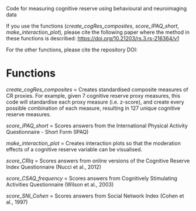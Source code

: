 Code for measuring cognitive reserve using behavioural and neuroimaging data

If you use the functions (_create_cogRes_composites_, _score_IPAQ_short_, _make_interaction_plot_), please cite the following paper where the method in these functions is described: https://doi.org/10.21203/rs.3.rs-216364/v1

For the other functions, please cite the repository DOI: 


# Functions
_create_cogRes_composites_ = Creates standardised composite measures of CR proxies. For example, given 7 cognitive reserve proxy measures, this code will standardise each proxy measure (i.e. z-score), and create every possible combination of each measure, resulting in 127 unique cognitive reserve measures.

_score_IPAQ_short_ = Scores answers from the International Physical Activity Questionnaire - Short Form (IPAQ)

_make_interaction_plot_ = Creates interaction plots so that the moderation effects of a cognitive reserve variable can be visualised.

_score_CRIq_ = Scores answers from online versions of the Cognitive Reserve Index Questionnaire (Nucci et al., 2012)

_score_CSAQ_frequency_ = Scores answers from Cognitively Stimulating Activities Questionnaire (Wilson et al., 2003)

_score_SNI_Cohen_ = Scores answers from Social Network Index (Cohen et al., 1997)
